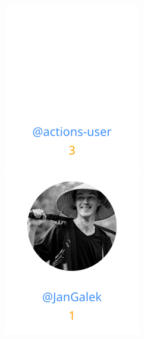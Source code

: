 
<div>
<span>
  <a href="https://github.com/actions-user"><img src="https://raw.githubusercontent.com/gouef/github-wiki-sync-repository-action/refs/heads/contributors-svg/.github/contributors/actions-user.svg" alt="actions-user" /></a>
</span>
<span>
  <a href="https://github.com/JanGalek"><img src="https://raw.githubusercontent.com/gouef/github-wiki-sync-repository-action/refs/heads/contributors-svg/.github/contributors/JanGalek.svg" alt="JanGalek" /></a>
</span>
</div>

